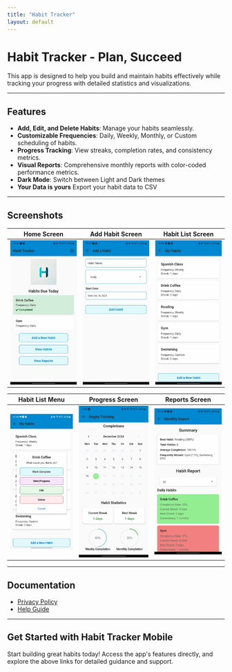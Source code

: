 ```yaml
---
title: "Habit Tracker"
layout: default
---
```


# Habit Tracker - Plan, Succeed

This app is designed to help you build and maintain habits effectively while tracking your progress with detailed statistics and visualizations.

---

## Features

- **Add, Edit, and Delete Habits**: Manage your habits seamlessly.
- **Customizable Frequencies**: Daily, Weekly, Monthly, or Custom scheduling of habits.
- **Progress Tracking**: View streaks, completion rates, and consistency metrics.
- **Visual Reports**: Comprehensive monthly reports with color-coded performance metrics.
- **Dark Mode**: Switch between Light and Dark themes
- **Your Data is yours** Export your habit data to CSV

---

## Screenshots

| **Home Screen** | **Add Habit Screen** | **Habit List Screen** |
|------------------|-----------------------|-----------------------|
| ![Home Screen](screenshots/homescreen.jpg) | ![Add Habit Screen](screenshots/AddHabitScreen.jpg) | ![Habit List Screen](screenshots/HabitListScreen.jpg) |

| **Habit List Menu** | **Progress Screen** | **Reports Screen** |
|----------------------|---------------------|---------------------|
| ![Habit List Menu](screenshots/HabitListScreen2.jpg) | ![Progress Screen](screenshots/ProgressScreen.jpg) | ![Reports Screen](screenshots/ReportsScreen.jpg) |

---

## Documentation

- [Privacy Policy](privacy-policy.md)
- [Help Guide](help-guide.md)

---

## Get Started with Habit Tracker Mobile

Start building great habits today! Access the app's features directly, and explore the above links for detailed guidance and support.

